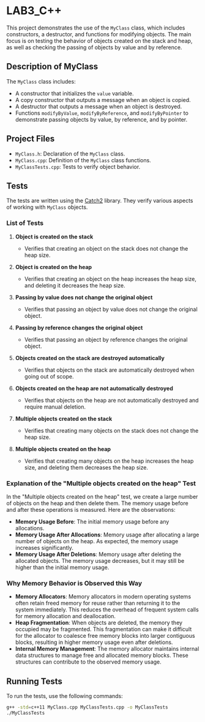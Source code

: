 # LAB3_C++

This project demonstrates the use of the `MyClass` class, which includes constructors, a destructor, and functions for modifying objects. The main focus is on testing the behavior of objects created on the stack and heap, as well as checking the passing of objects by value and by reference.

## Description of MyClass

The `MyClass` class includes:
- A constructor that initializes the `value` variable.
- A copy constructor that outputs a message when an object is copied.
- A destructor that outputs a message when an object is destroyed.
- Functions `modifyByValue`, `modifyByReference`, and `modifyByPointer` to demonstrate passing objects by value, by reference, and by pointer.

## Project Files

- `MyClass.h`: Declaration of the `MyClass` class.
- `MyClass.cpp`: Definition of the `MyClass` class functions.
- `MyClassTests.cpp`: Tests to verify object behavior.

## Tests

The tests are written using the [Catch2](https://github.com/catchorg/Catch2) library. They verify various aspects of working with `MyClass` objects.

### List of Tests

1. **Object is created on the stack**
   - Verifies that creating an object on the stack does not change the heap size.
   
2. **Object is created on the heap**
   - Verifies that creating an object on the heap increases the heap size, and deleting it decreases the heap size.

3. **Passing by value does not change the original object**
   - Verifies that passing an object by value does not change the original object.

4. **Passing by reference changes the original object**
   - Verifies that passing an object by reference changes the original object.

5. **Objects created on the stack are destroyed automatically**
   - Verifies that objects on the stack are automatically destroyed when going out of scope.

6. **Objects created on the heap are not automatically destroyed**
   - Verifies that objects on the heap are not automatically destroyed and require manual deletion.

7. **Multiple objects created on the stack**
   - Verifies that creating many objects on the stack does not change the heap size.

8. **Multiple objects created on the heap**
   - Verifies that creating many objects on the heap increases the heap size, and deleting them decreases the heap size.

### Explanation of the "Multiple objects created on the heap" Test

In the "Multiple objects created on the heap" test, we create a large number of objects on the heap and then delete them. The memory usage before and after these operations is measured. Here are the observations:

- **Memory Usage Before**: The initial memory usage before any allocations.
- **Memory Usage After Allocations**: Memory usage after allocating a large number of objects on the heap. As expected, the memory usage increases significantly.
- **Memory Usage After Deletions**: Memory usage after deleting the allocated objects. The memory usage decreases, but it may still be higher than the initial memory usage.

### Why Memory Behavior is Observed this Way

- **Memory Allocators**: Memory allocators in modern operating systems often retain freed memory for reuse rather than returning it to the system immediately. This reduces the overhead of frequent system calls for memory allocation and deallocation.
- **Heap Fragmentation**: When objects are deleted, the memory they occupied may be fragmented. This fragmentation can make it difficult for the allocator to coalesce free memory blocks into larger contiguous blocks, resulting in higher memory usage even after deletions.
- **Internal Memory Management**: The memory allocator maintains internal data structures to manage free and allocated memory blocks. These structures can contribute to the observed memory usage.

## Running Tests

To run the tests, use the following commands:

```bash
g++ -std=c++11 MyClass.cpp MyClassTests.cpp -o MyClassTests
./MyClassTests

